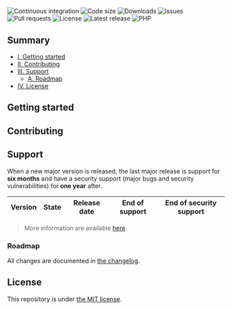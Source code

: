 # <name>

![Continuous integration](https://img.shields.io/github/workflow/status/<owner>/<repo>/Continuous%20integration?label=continuous%20integration&style=flat-square)
![Code size](https://img.shields.io/github/languages/code-size/<owner>/<repo>?style=flat-square)
![Downloads](https://img.shields.io/packagist/dt/<owner>/<repo>?style=flat-square)
![Issues](https://img.shields.io/github/issues/<owner>/<repo>?style=flat-square)
![Pull requests](https://img.shields.io/github/issues-pr/<owner>/<repo>?style=flat-square)
![License](https://img.shields.io/packagist/l/<owner>/<repo>?style=flat-square)
![Latest release](https://img.shields.io/packagist/v/<owner>/<repo>?style=flat-square&label=version)
![PHP](https://img.shields.io/packagist/php-v/<owner>/<repo>?style=flat-square)

<description>

## Summary
- [I. Getting started](#getting-started)
- [II. Contributing](#contributing)
- [III. Support](#support)
  - [A. Roadmap](#roadmap)
- [IV. License](#license)

## Getting started


## Contributing


## Support
When a new major version is released, the last major release is support for **six months** and have a security support (major bugs and security vulnerabilities) for **one year** after.

|Version|State|Release date|End of support|End of security support|
|-------|-----|------------|--------------|-----------------------|

> More information are available [here](https://github.com/<owner>/<repo>/blob/next/.github/SECURITY.md).

### Roadmap
All changes are documented in [the changelog](https://github.com/<owner>/<repo>/blob/next/LICENSE.md).


## License
This repository is under [the MIT license](https://github.com/<owner>/<repo>/blob/next/LICENSE).
